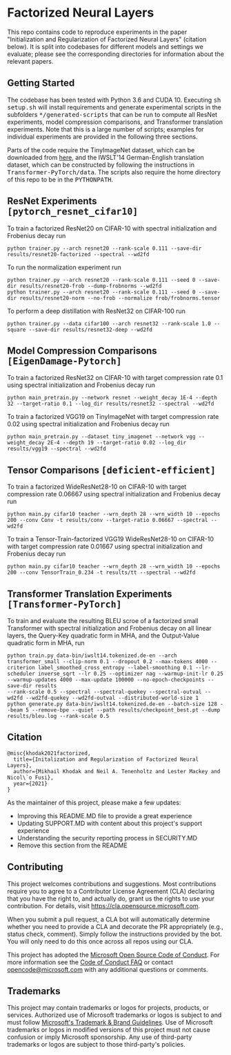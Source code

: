 # Factorized Neural Layers

This repo contains code to reproduce experiments in the paper "Initialization and Regularization of Factorized Neural Layers" (citation below). It is split into codebases for different models and settings we evaluate; please see the corresponding directories for information about the relevant papers.

## Getting Started

The codebase has been tested with Python 3.6 and CUDA 10. Executing <tt>sh setup.sh</tt> will install requirements and generate experimental scripts in the subfolders <tt>\*/generated-scripts</tt> that can be run to compute all ResNet experiments, model compression comparisons, and Transformer translation experiments. Note that this is a large number of scripts; examples for individual experiments are provided in the following three sections.

Parts of the code require the TinyImageNet dataset, which can be downloaded from [here](http://cs231n.stanford.edu/tiny-imagenet-200.zip), and the IWSLT'14 German-English translation dataset, which can be constructed by following the instructions in <tt>Transformer-PyTorch/data</tt>. The scripts also require the home directory of this repo to be in the <tt>PYTHONPATH</tt>.

## ResNet Experiments <tt>[pytorch_resnet_cifar10]</tt>

To train a factorized ResNet20 on CIFAR-10 with spectral initialization and Frobenius decay run
```
python trainer.py --arch resnet20 --rank-scale 0.111 --save-dir results/resnet20-factorized --spectral --wd2fd
```

To run the normalization experiment run
```
python trainer.py --arch resnet20 --rank-scale 0.111 --seed 0 --save-dir results/resnet20-frob --dump-frobnorms --wd2fd
python trainer.py --arch resnet20 --rank-scale 0.111 --seed 0 --save-dir results/resnet20-norm --no-frob --normalize frob/frobnorms.tensor
```

To perform a deep distillation with ResNet32 on CIFAR-100 run
```
python trainer.py --data cifar100 --arch resnet32 --rank-scale 1.0 --square --save-dir results/resnet32-deep --wd2fd
```

## Model Compression Comparisons <tt>[EigenDamage-Pytorch]</tt>

To train a factorized ResNet32 on CIFAR-10 with target compression rate 0.1 using spectral initialization and Frobenius decay run
```
python main_pretrain.py --network resnet --weight_decay 1E-4 --depth 32 --target-ratio 0.1 --log_dir results/resnet32 --spectral --wd2fd
```

To train a factorized VGG19 on TinyImageNet with target compression rate 0.02 using spectral initialization and Frobenius decay run
```
python main_pretrain.py --dataset tiny_imagenet --network vgg --weight_decay 2E-4 --depth 19 --target-ratio 0.02 --log_dir results/vgg19 --spectral --wd2fd
```

## Tensor Comparisons <tt>[deficient-efficient]</tt>

To train a factorized WideResNet28-10 on CIFAR-10 with target compression rate 0.06667 using spectral initialization and Frobenius decay run
```
python main.py cifar10 teacher --wrn_depth 28 --wrn_width 10 --epochs 200 --conv Conv -t results/conv --target-ratio 0.06667 --spectral --wd2fd
```

To train a Tensor-Train-factorized VGG19 WideResNet28-10 on CIFAR-10 with target compression rate 0.01667 using spectral initialization and Frobenius decay run
```
python main.py cifar10 teacher --wrn_depth 28 --wrn_width 10 --epochs 200 --conv TensorTrain_0.234 -t results/tt --spectral --wd2fd
```

## Transformer Translation Experiments <tt>[Transformer-PyTorch]</tt>

To train and evaluate the resulting BLEU scroe of a factorized small Transformer with spectral initialization and Frobenius decay on all linear layers, the Query-Key quadratic form in MHA, and the Output-Value quadratic form in MHA, run
```
python train.py data-bin/iwslt14.tokenized.de-en --arch transformer_small --clip-norm 0.1 --dropout 0.2 --max-tokens 4000 --criterion label_smoothed_cross_entropy --label-smoothing 0.1 --lr-scheduler inverse_sqrt --lr 0.25 --optimizer nag --warmup-init-lr 0.25 --warmup-updates 4000 --max-update 100000 --no-epoch-checkpoints --save-dir results
--rank-scale 0.5 --spectral --spectral-quekey --spectral-outval --wd2fd --wd2fd-quekey --wd2fd-outval --distributed-world-size 1
python generate.py data-bin/iwslt14.tokenized.de-en --batch-size 128 --beam 5 --remove-bpe --quiet --path results/checkpoint_best.pt --dump results/bleu.log --rank-scale 0.5
```

## Citation
  
    @misc{khodak2021factorized,
      title={Initalization and Regularization of Factorized Neural Layers},
      author={Mikhail Khodak and Neil A. Tenenholtz and Lester Mackey and Nicol\`o Fusi},
      year={2021}
    }

As the maintainer of this project, please make a few updates:

- Improving this README.MD file to provide a great experience
- Updating SUPPORT.MD with content about this project's support experience
- Understanding the security reporting process in SECURITY.MD
- Remove this section from the README

## Contributing

This project welcomes contributions and suggestions.  Most contributions require you to agree to a
Contributor License Agreement (CLA) declaring that you have the right to, and actually do, grant us
the rights to use your contribution. For details, visit https://cla.opensource.microsoft.com.

When you submit a pull request, a CLA bot will automatically determine whether you need to provide
a CLA and decorate the PR appropriately (e.g., status check, comment). Simply follow the instructions
provided by the bot. You will only need to do this once across all repos using our CLA.

This project has adopted the [Microsoft Open Source Code of Conduct](https://opensource.microsoft.com/codeofconduct/).
For more information see the [Code of Conduct FAQ](https://opensource.microsoft.com/codeofconduct/faq/) or
contact [opencode@microsoft.com](mailto:opencode@microsoft.com) with any additional questions or comments.

## Trademarks

This project may contain trademarks or logos for projects, products, or services. Authorized use of Microsoft 
trademarks or logos is subject to and must follow 
[Microsoft's Trademark & Brand Guidelines](https://www.microsoft.com/en-us/legal/intellectualproperty/trademarks/usage/general).
Use of Microsoft trademarks or logos in modified versions of this project must not cause confusion or imply Microsoft sponsorship.
Any use of third-party trademarks or logos are subject to those third-party's policies.
